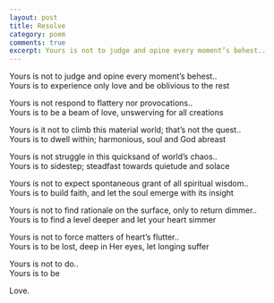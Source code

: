 ```yaml
---
layout: post
title: Resolve
category: poem
comments: true
excerpt: Yours is not to judge and opine every moment’s behest..
---
```


Yours is not to judge and opine every moment’s behest..    
Yours is to experience only love and be oblivious to the rest

Yours is not respond to flattery nor provocations..  
Yours is to be a beam of love, unswerving for all creations 

Yours is it not to climb this material world; that’s not the quest..  
Yours is to dwell within; harmonious, soul and God abreast  

Yours is not struggle in this quicksand of world’s chaos..  
Yours is to sidestep; steadfast towards quietude and solace

Yours is not to expect spontaneous grant of all spiritual wisdom..   
Yours is to build faith, and let the soul emerge with its insight

Yours is not to find rationale on the surface, only to return dimmer..   
Yours is to find a level deeper and let your heart simmer

Yours is not to force matters of heart’s flutter..  
Yours is to be lost, deep in Her eyes, let longing suffer

Yours is not to do..  
Yours is to be

Love.

